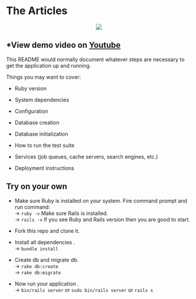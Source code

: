 # The Articles 
<p align="center">
<img align="center" src="https://user-images.githubusercontent.com/47265493/113168572-6a221180-9262-11eb-8020-798c5a74c3d4.gif" />
</p>

## *View demo video on [Youtube](https://youtu.be/KQFe5_XvZv0)

This README would normally document whatever steps are necessary to get the
application up and running.

Things you may want to cover:

* Ruby version

* System dependencies

* Configuration

* Database creation

* Database initialization

* How to run the test suite

* Services (job queues, cache servers, search engines, etc.)

* Deployment instructions

## Try on your own 

- Make sure Ruby is installed on your system. Fire command prompt and run command:<br>
      -> `ruby -v` Make sure Rails is installed.<br>
      -> `rails -v` If you see Ruby and Rails version then you are good to start. 
  
- Fork this repo and clone it.

- Install all dependencies .<br>
      -> `bundle install` 
      
- Create db and migrate db.<br>
      -> `rake db:create`<br>
      -> `rake db:migrate`
      
- Now run your application .<br>
      -> `bin/rails server` or `sudo bin/rails server` or `rails s`






